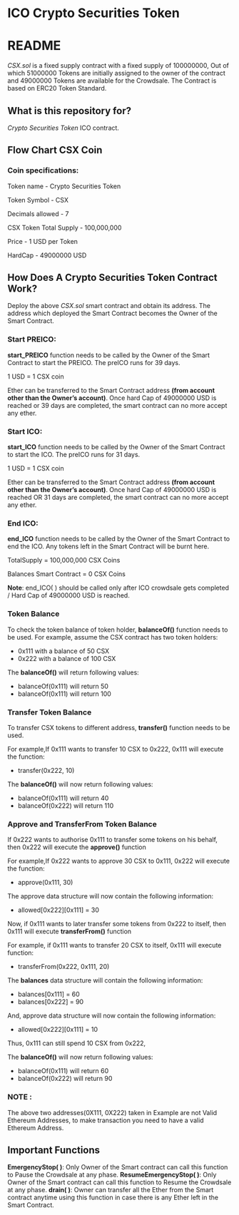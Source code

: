 # ICO Crypto Securities Token

# README

*CSX.sol* is a fixed supply contract with a fixed supply of 100000000, Out of which 51000000 Tokens are initially assigned to the owner of the contract and 49000000 Tokens are available for the Crowdsale.
The Contract is based on ERC20 Token Standard.

## What is this repository for?
*Crypto Securities Token* ICO contract.

## Flow Chart CSX Coin

### Coin specifications:

Token name - Crypto Securities Token

Token Symbol - CSX

Decimals allowed - 7

CSX Token Total Supply - 100,000,000

Price - 1 USD per Token

HardCap - 49000000 USD

## How Does A Crypto Securities Token Contract Work?

Deploy the above *CSX.sol* smart contract and obtain its address.
The address which deployed the Smart Contract becomes the Owner of the Smart Contract.

  
### Start PREICO:  
**start_PREICO** function needs to be called by the Owner of the Smart Contract to start the PREICO. The preICO runs for 39 days.

1 USD = 1 CSX coin

Ether can be transferred to the Smart Contract address **(from account other than the Owner’s account)**.
Once hard Cap of 49000000 USD is reached or 39 days are completed, the smart contract can no more accept any ether.


### Start ICO:  
**start_ICO** function needs to be called by the Owner of the Smart Contract to start the ICO. The preICO runs for 31 days.

1 USD = 1 CSX coin

Ether can be transferred to the Smart Contract address **(from account other than the Owner’s account)**.
Once hard Cap of 49000000 USD is reached OR 31 days are completed, the smart contract can no more accept any ether.

### End ICO: 
**end_ICO** function needs to be called by the Owner of the Smart Contract to end the ICO. Any tokens left in the Smart Contract will be burnt here.

TotalSupply = 100,000,000  CSX Coins 

Balances Smart Contract = 0  CSX Coins 

**Note**:   end_ICO(  ) should be called only after  ICO crowdsale gets completed / Hard Cap of 49000000 USD is reached.

### Token Balance
To check the token balance of token holder, **balanceOf()** function needs to be used.
For example, assume the CSX contract has two token holders:
* 0x111 with a balance of 50 CSX
* 0x222 with a balance of 100 CSX

The **balanceOf()** will return following values:
* balanceOf(0x111) will return 50
* balanceOf(0x111) will return 100


### Transfer Token Balance
To transfer CSX tokens to different address, **transfer()** function needs to be used.

For example,If 0x111 wants to transfer 10 CSX to 0x222,
0x111 will execute the function:
* transfer(0x222, 10)

The **balanceOf()** will now return following values:
* balanceOf(0x111) will return 40
* balanceOf(0x222) will return 110

### Approve and TransferFrom Token Balance
If 0x222 wants to authorise 0x111 to transfer some tokens on his behalf, then 0x222 will  execute the **approve()** function

For example,If 0x222 wants to approve 30 CSX to 0x111,
0x222 will execute the function:
* approve(0x111, 30)

The approve data structure will now contain the following information:
* allowed[0x222][0x111] = 30
	
Now, if 0x111 wants to later transfer some tokens from 0x222 to itself, then 0x111 will execute **transferFrom()** function

For example, if 0x111 wants to transfer 20 CSX to itself,
0x111 will execute function:
* transferFrom(0x222, 0x111, 20)
 
The **balances** data structure will contain the following information:
* balances[0x111] = 60
* balances[0x222] = 90

And, approve data structure will now contain the following information:
* allowed[0x222][0x111] = 10

Thus, 0x111 can still spend 10 CSX from 0x222,

The **balanceOf()** will now return following values:
* balanceOf(0x111) will return 60
* balanceOf(0x222) will return 90

### NOTE : 
The above two addresses(0X111, 0X222) taken in Example are not Valid Ethereum Addresses, to make transaction you need to have a valid Ethereum Address.
     
## Important Functions
**EmergencyStop( )**: Only Owner of the Smart contract can call this function to Pause the Crowdsale at any phase.
**ResumeEmergencyStop( )**: Only Owner of the Smart contract can call this function to Resume the Crowdsale at any phase.
**drain( )**: Owner can transfer all the Ether from the Smart contract anytime using this function in case there is any Ether left in the Smart Contract.



